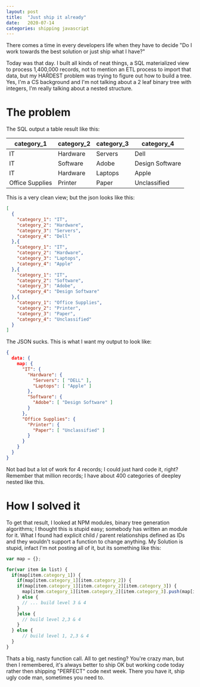 ```yaml
---
layout: post
title:  "Just ship it already"
date:   2020-07-14
categories: shipping javascript
---
```


There comes a time in every developers life when they have to decide "Do I work towards the best solution or just ship what I have?" 

Today was that day. I built all kinds of neat things, a SQL materialized view to process 1,400,000 records, not to mention an ETL process to import that data, but my HARDEST problem was trying to figure out how to build a tree. Yes, I'm a CS background and I'm not talking about a 2 leaf binary tree with integers, I'm really talking about a nested structure. 

# The problem 

The SQL output a table result like this: 

| category_1      	| category_2 	| category_3 	| category_4      	|
|-----------------	|------------	|------------	|-----------------	|
| IT              	| Hardware   	| Servers    	| Dell            	|
| IT              	| Software   	| Adobe      	| Design Software 	|
| IT              	| Hardware   	| Laptops    	| Apple           	|
| Office Supplies 	| Printer    	| Paper      	| Unclassified    	|

This is a very clean view; but the json looks like this: 

```json
[
  {
    "category_1": "IT",
    "category_2": "Hardware",
    "category_3": "Servers",
    "category_4": "Dell"
  },{
    "category_1": "IT",
    "category_2": "Hardware",
    "category_3": "Laptops",
    "category_4": "Apple"
  },{
    "category_1": "IT",
    "category_2": "Software",
    "category_3": "Adobe",
    "category_4": "Design Software"
  },{
    "category_1": "Office Supplies",
    "category_2": "Printer",
    "category_3": "Paper",
    "category_4": "Unclassified"
  }
]
```

The JSON sucks. This is what I want my output to look like:

```json
{
  data: {
    map: {
      "IT": {
        "Hardware": {
          "Servers": [ "DELL" ],
          "Laptops": [ "Apple" ] 
        },
        "Software": {
          "Adobe": [ "Design Software" ]
        }
      },
      "Office Supplies": {
        "Printer": {
          "Paper": [ "Unclassified" ]
        }
      }
    }
  }
}
```

Not bad but a lot of work for 4 records; I could just hard code it, right? Remember that million records; I have about 400 categories of deepley nested like this. 

# How I solved it

To get that result, I looked at NPM modules, binary tree generation algorithms; I thought this is stupid easy; somebody has written an module for it. What I found had explicit child / parent relationships defined as IDs and they wouldn't support a function to change anything. My Solution is stupid, infact I'm not posting all of it, but its something like this: 

```javascript
var map = {};

for(var item in list) {
  if(map[item.category_1]) {
    if(map[item.category_1][item.category_2]) {
    if(map[item.category_1][item.category_2][item.category_3]) {
      map[item.category_1][item.category_2][item.category_3].push(map[item.category_1][item.category_2][item.category_3][item.category_4]);
    } else {
      // ... build level 3 & 4
    } 
    }else {
      // build level 2,3 & 4
    }
  } else {
      // build level 1, 2,3 & 4
  }
}
```

Thats a big, nasty function call. All to get nesting? You're crazy man, but then I remembered, it's always better to ship OK but working code today rather then shipping "PERFECT" code next week. There you have it, ship ugly code man, sometimes you need to. 